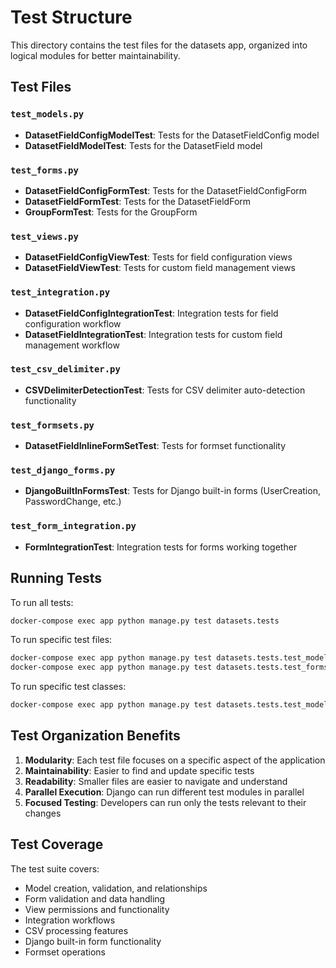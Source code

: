 # Test Structure

This directory contains the test files for the datasets app, organized into logical modules for better maintainability.

## Test Files

### `test_models.py`
- **DatasetFieldConfigModelTest**: Tests for the DatasetFieldConfig model
- **DatasetFieldModelTest**: Tests for the DatasetField model

### `test_forms.py`
- **DatasetFieldConfigFormTest**: Tests for the DatasetFieldConfigForm
- **DatasetFieldFormTest**: Tests for the DatasetFieldForm
- **GroupFormTest**: Tests for the GroupForm

### `test_views.py`
- **DatasetFieldConfigViewTest**: Tests for field configuration views
- **DatasetFieldViewTest**: Tests for custom field management views

### `test_integration.py`
- **DatasetFieldConfigIntegrationTest**: Integration tests for field configuration workflow
- **DatasetFieldIntegrationTest**: Integration tests for custom field management workflow

### `test_csv_delimiter.py`
- **CSVDelimiterDetectionTest**: Tests for CSV delimiter auto-detection functionality

### `test_formsets.py`
- **DatasetFieldInlineFormSetTest**: Tests for formset functionality

### `test_django_forms.py`
- **DjangoBuiltInFormsTest**: Tests for Django built-in forms (UserCreation, PasswordChange, etc.)

### `test_form_integration.py`
- **FormIntegrationTest**: Integration tests for forms working together

## Running Tests

To run all tests:
```bash
docker-compose exec app python manage.py test datasets.tests
```

To run specific test files:
```bash
docker-compose exec app python manage.py test datasets.tests.test_models
docker-compose exec app python manage.py test datasets.tests.test_forms
```

To run specific test classes:
```bash
docker-compose exec app python manage.py test datasets.tests.test_models.DatasetFieldConfigModelTest
```

## Test Organization Benefits

1. **Modularity**: Each test file focuses on a specific aspect of the application
2. **Maintainability**: Easier to find and update specific tests
3. **Readability**: Smaller files are easier to navigate and understand
4. **Parallel Execution**: Django can run different test modules in parallel
5. **Focused Testing**: Developers can run only the tests relevant to their changes

## Test Coverage

The test suite covers:
- Model creation, validation, and relationships
- Form validation and data handling
- View permissions and functionality
- Integration workflows
- CSV processing features
- Django built-in form functionality
- Formset operations

